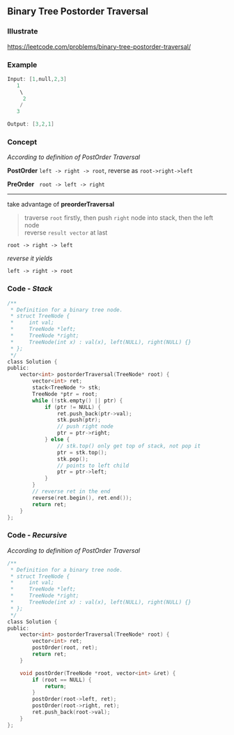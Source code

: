 ## Binary Tree Postorder Traversal
### Illustrate
<https://leetcode.com/problems/binary-tree-postorder-traversal/>

### Example
```c
Input: [1,null,2,3]
   1
    \
     2
    /
   3

Output: [3,2,1]
```

### Concept
_According to definition of PostOrder Traversal_

**PostOrder** `left -> right -> root`, reverse as `root->right->left`

**PreOrder**&nbsp;&nbsp;&nbsp;`root -> left -> right`

---
take advantage of **preorderTraversal**

> traverse `root` firstly, then push `right` node into stack, then the left node<br>
reverse `result vector` at last

`root -> right -> left`

_reverse it yields_

`left -> right -> root`

### Code - _Stack_

```c
/**
 * Definition for a binary tree node.
 * struct TreeNode {
 *     int val;
 *     TreeNode *left;
 *     TreeNode *right;
 *     TreeNode(int x) : val(x), left(NULL), right(NULL) {}
 * };
 */
class Solution {
public:
    vector<int> postorderTraversal(TreeNode* root) {
        vector<int> ret;
        stack<TreeNode *> stk;
        TreeNode *ptr = root;
        while (!stk.empty() || ptr) {
            if (ptr != NULL) {
                ret.push_back(ptr->val);
                stk.push(ptr);
                // push right node
                ptr = ptr->right;
            } else {
                // stk.top() only get top of stack, not pop it
                ptr = stk.top();
                stk.pop();
                // points to left child
                ptr = ptr->left;
            }
        }
        // reverse ret in the end
        reverse(ret.begin(), ret.end());
        return ret;
    }
};
```

### Code - _Recursive_
_According to definition of PostOrder Traversal_

```c
/**
 * Definition for a binary tree node.
 * struct TreeNode {
 *     int val;
 *     TreeNode *left;
 *     TreeNode *right;
 *     TreeNode(int x) : val(x), left(NULL), right(NULL) {}
 * };
 */
class Solution {
public:
    vector<int> postorderTraversal(TreeNode* root) {
        vector<int> ret;
        postOrder(root, ret);
        return ret;
    }

    void postOrder(TreeNode *root, vector<int> &ret) {
        if (root == NULL) {
            return;
        }
        postOrder(root->left, ret);
        postOrder(root->right, ret);
        ret.push_back(root->val);
    }
};
```